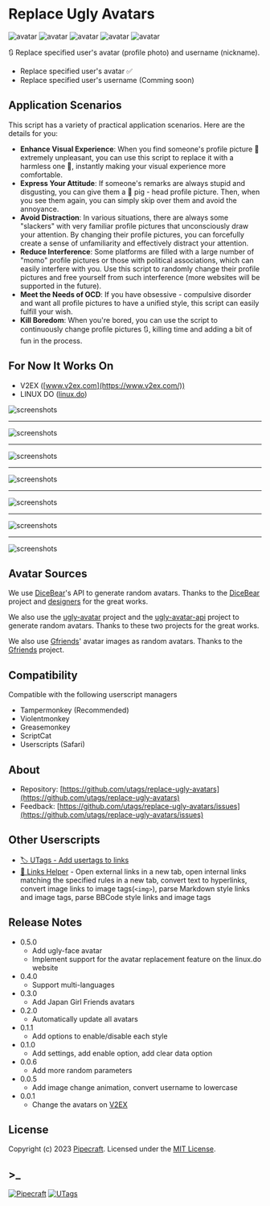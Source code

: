 # Replace Ugly Avatars

![avatar](https://api.dicebear.com/6.x/adventurer/svg?seed=RUA&size=48&backgroundColor=b6e3f4) ![avatar](https://api.dicebear.com/6.x/big-ears-neutral/svg?seed=RUA&size=48&backgroundColor=c0aede) ![avatar](https://api.dicebear.com/6.x/bottts-neutral/svg?seed=RUA&size=48) ![avatar](https://api.dicebear.com/6.x/croodles-neutral/svg?seed=RUA&size=48&backgroundColor=ffd5dc) ![avatar](https://api.dicebear.com/6.x/micah/svg?seed=RUA&size=48&backgroundColor=ffdfbf)

🔃 Replace specified user's avatar (profile photo) and username (nickname).

- Replace specified user's avatar ✅
- Replace specified user's username (Comming soon)

## Application Scenarios

This script has a variety of practical application scenarios. Here are the details for you:

- **Enhance Visual Experience**: When you find someone's profile picture 🤡 extremely unpleasant, you can use this script to replace it with a harmless one 🥸, instantly making your visual experience more comfortable.
- **Express Your Attitude**: If someone's remarks are always stupid and disgusting, you can give them a 🐷 pig - head profile picture. Then, when you see them again, you can simply skip over them and avoid the annoyance.
- **Avoid Distraction**: In various situations, there are always some "slackers" with very familiar profile pictures that unconsciously draw your attention. By changing their profile pictures, you can forcefully create a sense of unfamiliarity and effectively distract your attention.
- **Reduce Interference**: Some platforms are filled with a large number of "momo" profile pictures or those with political associations, which can easily interfere with you. Use this script to randomly change their profile pictures and free yourself from such interference (more websites will be supported in the future).
- **Meet the Needs of OCD**: If you have obsessive - compulsive disorder and want all profile pictures to have a unified style, this script can easily fulfill your wish.
- **Kill Boredom**: When you're bored, you can use the script to continuously change profile pictures 🔃, killing time and adding a bit of fun in the process.

## For Now It Works On

- V2EX ([www.v2ex.com](https://www.v2ex.com/))
- LINUX DO ([linux.do](https://linux.do/))

![screenshots](https://wsrv.nl/?url=raw.githubusercontent.com/utags/replace-ugly-avatars/main/assets/replace-ugly-avatars-screenshots.gif&output=gif&n=-1)

---

![screenshots](https://wsrv.nl/?url=raw.githubusercontent.com/utags/replace-ugly-avatars/main/assets/replace-ugly-avatars-screenshots-02.png)

---

![screenshots](https://wsrv.nl/?url=raw.githubusercontent.com/utags/replace-ugly-avatars/main/assets/replace-ugly-avatars-screenshots-03.png)

---

![screenshots](https://wsrv.nl/?url=raw.githubusercontent.com/utags/replace-ugly-avatars/main/assets/replace-ugly-avatars-screenshots-04.png)

---

![screenshots](https://wsrv.nl/?url=raw.githubusercontent.com/utags/replace-ugly-avatars/main/assets/replace-ugly-avatars-screenshots-05.png)

---

![screenshots](https://wsrv.nl/?url=raw.githubusercontent.com/utags/replace-ugly-avatars/main/assets/replace-ugly-avatars-screenshots-06.png)

---

![screenshots](https://wsrv.nl/?url=raw.githubusercontent.com/utags/replace-ugly-avatars/main/assets/replace-ugly-avatars-screenshots-07.png)

## Avatar Sources

We use [DiceBear](https://www.dicebear.com/)'s API to generate random avatars. Thanks to the [DiceBear](https://github.com/dicebear/dicebear) project and [designers](https://www.dicebear.com/licenses) for the great works.

We also use the [ugly-avatar](https://github.com/txstc55/ugly-avatar) project and the [ugly-avatar-api](https://github.com/mamumu123/next-api-share) project to generate random avatars. Thanks to these two projects for the great works.

We also use [Gfriends](https://github.com/gfriends/gfriends)' avatar images as random avatars. Thanks to the [Gfriends](https://github.com/gfriends/gfriends) project.

## Compatibility

Compatible with the following userscript managers

- Tampermonkey (Recommended)
- Violentmonkey
- Greasemonkey
- ScriptCat
- Userscripts (Safari)

## About

- Repository: [https://github.com/utags/replace-ugly-avatars](https://github.com/utags/replace-ugly-avatars)
- Feedback: [https://github.com/utags/replace-ugly-avatars/issues](https://github.com/utags/replace-ugly-avatars/issues)

## Other Userscripts

- [🏷️ UTags - Add usertags to links](https://greasyfork.org/scripts/460718-utags-add-usertags-to-links)
- [🔗 Links Helper](https://greasyfork.org/scripts/464541-links-helper) - Open external links in a new tab, open internal links matching the specified rules in a new tab, convert text to hyperlinks, convert image links to image tags(`<img>`), parse Markdown style links and image tags, parse BBCode style links and image tags

## Release Notes

- 0.5.0
  - Add ugly-face avatar
  - Implement support for the avatar replacement feature on the linux.do website
- 0.4.0
  - Support multi-languages
- 0.3.0
  - Add Japan Girl Friends avatars
- 0.2.0
  - Automatically update all avatars
- 0.1.1
  - Add options to enable/disable each style
- 0.1.0
  - Add settings, add enable option, add clear data option
- 0.0.6
  - Add more random parameters
- 0.0.5
  - Add image change animation, convert username to lowercase
- 0.0.1
  - Change the avatars on [V2EX](https://wwww.v2ex.com)

## License

Copyright (c) 2023 [Pipecraft](https://www.pipecraft.net). Licensed under the [MIT License](https://github.com/utags/replace-ugly-avatars/blob/main/LICENSE).

## >\_

[![Pipecraft](https://img.shields.io/badge/site-pipecraft-brightgreen)](https://www.pipecraft.net)
[![UTags](https://img.shields.io/badge/site-UTags-brightgreen)](https://utags.pipecraft.net)
